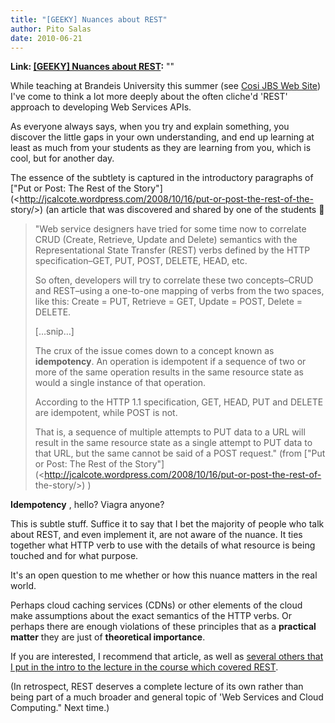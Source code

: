 ```yaml
---
title: "[GEEKY] Nuances about REST"
author: Pito Salas
date: 2010-06-21
---
```


**Link: [[GEEKY] Nuances about REST](None):** ""

While teaching at Brandeis University this summer (see [Cosi JBS Web
Site](<http://iceland.cs.brandeis.edu/webapps/FrontPage?from=navigationbox>))
I've come to think a lot more deeply about the often cliche'd 'REST' approach
to developing Web Services APIs.

As everyone always says, when you try and explain something, you discover the
little gaps in your own understanding, and end up learning at least as much
from your students as they are learning from you, which is cool, but for
another day.

The essence of the subtlety is captured in the introductory paragraphs of
["Put or Post: The Rest of the
Story"](<http://jcalcote.wordpress.com/2008/10/16/put-or-post-the-rest-of-the-
story/>) (an article that was discovered and shared by one of the students 🙂

> "Web service designers have tried for some time now to correlate CRUD
> (Create, Retrieve, Update and Delete) semantics with the Representational
> State Transfer (REST) verbs defined by the HTTP specification–GET, PUT,
> POST, DELETE, HEAD, etc.
>
> So often, developers will try to correlate these two concepts–CRUD and
> REST–using a one-to-one mapping of verbs from the two spaces, like this:
> Create = PUT, Retrieve = GET, Update = POST, Delete = DELETE.
>
> […snip…]
>
> The crux of the issue comes down to a concept known as **idempotency**. An
> operation is idempotent if a sequence of two or more of the same operation
> results in the same resource state as would a single instance of that
> operation.
>
> According to the HTTP 1.1 specification, GET, HEAD, PUT and DELETE are
> idempotent, while POST is not.
>
> That is, a sequence of multiple attempts to PUT data to a URL will result in
> the same resource state as a single attempt to PUT data to that URL, but the
> same cannot be said of a POST request." (from ["Put or Post: The Rest of the
> Story"](<http://jcalcote.wordpress.com/2008/10/16/put-or-post-the-rest-of-
> the-story/>) )

**Idempotency** , hello? Viagra anyone?

This is subtle stuff. Suffice it to say that I bet the majority of people who
talk about REST, and even implement it, are not aware of the nuance. It ties
together what HTTP verb to use with the details of what resource is being
touched and for what purpose.

It's an open question to me whether or how this nuance matters in the real
world.

Perhaps cloud caching services (CDNs) or other elements of the cloud make
assumptions about the exact semantics of the HTTP verbs. Or perhaps there are
enough violations of these principles that as a **practical matter** they are
just of **theoretical importance**.

If you are interested, I recommend that article, as well as [several others
that I put in the intro to the lecture in the course which covered
REST](<http://iceland.cs.brandeis.edu/webapps/RestWebServ?from=wikipage>).

(In retrospect, REST deserves a complete lecture of its own rather than being
part of a much broader and general topic of 'Web Services and Cloud
Computing." Next time.)


